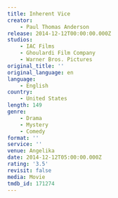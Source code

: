 ```yaml
---
title: Inherent Vice
creator:
    - Paul Thomas Anderson
release: 2014-12-12T00:00:00.000Z
studios:
    - IAC Films
    - Ghoulardi Film Company
    - Warner Bros. Pictures
original_title: ''
original_language: en
language:
    - English
country:
    - United States
length: 149
genre:
    - Drama
    - Mystery
    - Comedy
format: ''
service: ''
venue: Angelika
date: 2014-12-12T05:00:00.000Z
rating: '3.5'
revisit: false
media: Movie
tmdb_id: 171274
---
```



